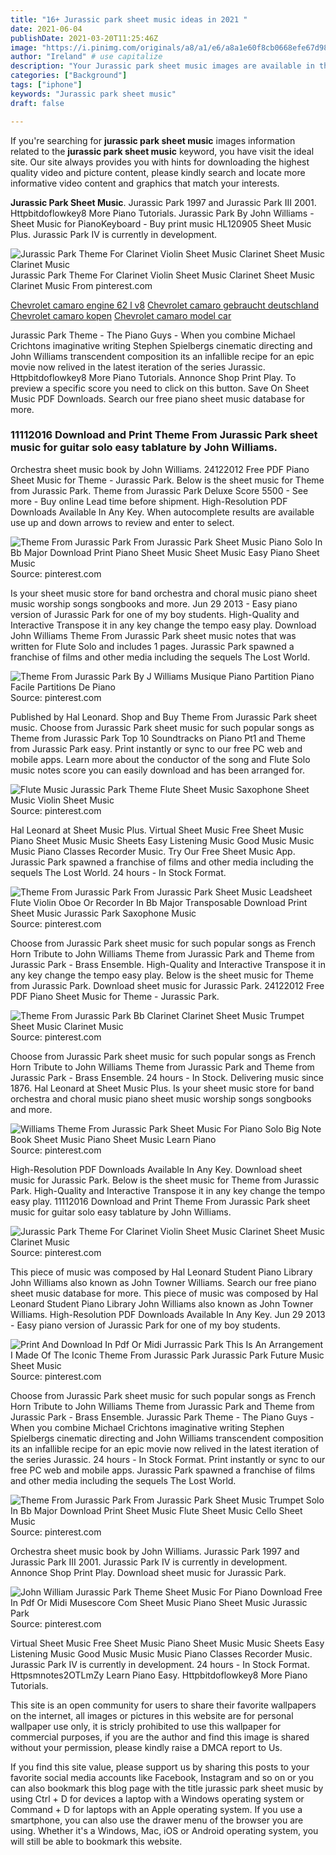 ```yaml
---
title: "16+ Jurassic park sheet music ideas in 2021 "
date: 2021-06-04
publishDate: 2021-03-20T11:25:46Z
image: "https://i.pinimg.com/originals/a8/a1/e6/a8a1e60f8cb0668efe67d9895142859d.png"
author: "Ireland" # use capitalize
description: "Your Jurassic park sheet music images are available in this site. Jurassic park sheet music are a topic that is being searched for and liked by netizens now. You can Download the Jurassic park sheet music files here. Get all free photos and vectors."
categories: ["Background"]
tags: ["iphone"]
keywords: "Jurassic park sheet music"
draft: false

---
```


If you're searching for **jurassic park sheet music** images information related to the **jurassic park sheet music** keyword, you have visit the ideal  site.  Our site always  provides you with  hints  for downloading  the highest  quality video and picture  content, please kindly search and locate more informative video content and graphics  that match your interests.

**Jurassic Park Sheet Music**. Jurassic Park 1997 and Jurassic Park III 2001. Httpbitdoflowkey8 More Piano Tutorials. Jurassic Park By John Williams - Sheet Music for PianoKeyboard - Buy print music HL120905 Sheet Music Plus. Jurassic Park IV is currently in development.

![Jurassic Park Theme For Clarinet Violin Sheet Music Clarinet Sheet Music Clarinet Music](https://i.pinimg.com/originals/98/65/70/986570c83bcdf0ec7c28ad5e25c923db.jpg "Jurassic Park Theme For Clarinet Violin Sheet Music Clarinet Sheet Music Clarinet Music")
Jurassic Park Theme For Clarinet Violin Sheet Music Clarinet Sheet Music Clarinet Music From pinterest.com

[Chevrolet camaro engine 62 l v8](/chevrolet-camaro-engine-62-l-v8/)
[Chevrolet camaro gebraucht deutschland](/chevrolet-camaro-gebraucht-deutschland/)
[Chevrolet camaro kopen](/chevrolet-camaro-kopen/)
[Chevrolet camaro model car](/chevrolet-camaro-model-car/)

Jurassic Park Theme - The Piano Guys - When you combine Michael Crichtons imaginative writing Stephen Spielbergs cinematic directing and John Williams transcendent composition its an infallible recipe for an epic movie now relived in the latest iteration of the series Jurassic. Httpbitdoflowkey8 More Piano Tutorials. Annonce Shop Print Play. To preview a specific score you need to click on this button. Save On Sheet Music PDF Downloads. Search our free piano sheet music database for more.

### 11112016 Download and Print Theme From Jurassic Park sheet music for guitar solo easy tablature by John Williams.

Orchestra sheet music book by John Williams. 24122012 Free PDF Piano Sheet Music for Theme - Jurassic Park. Below is the sheet music for Theme from Jurassic Park. Theme from Jurassic Park Deluxe Score 5500 - See more - Buy online Lead time before shipment. High-Resolution PDF Downloads Available In Any Key. When autocomplete results are available use up and down arrows to review and enter to select.


![Theme From Jurassic Park From Jurassic Park Sheet Music Piano Solo In Bb Major Download Print Piano Sheet Music Sheet Music Easy Piano Sheet Music](https://i.pinimg.com/originals/ca/05/7c/ca057c0d80c90d95d2e0fc06bcfe2af3.gif "Theme From Jurassic Park From Jurassic Park Sheet Music Piano Solo In Bb Major Download Print Piano Sheet Music Sheet Music Easy Piano Sheet Music")
Source: pinterest.com

Is your sheet music store for band orchestra and choral music piano sheet music worship songs songbooks and more. Jun 29 2013 - Easy piano version of Jurassic Park for one of my boy students. High-Quality and Interactive Transpose it in any key change the tempo easy play. Download John Williams Theme From Jurassic Park sheet music notes that was written for Flute Solo and includes 1 pages. Jurassic Park spawned a franchise of films and other media including the sequels The Lost World.

![Theme From Jurassic Park By J Williams Musique Piano Partition Piano Facile Partitions De Piano](https://i.pinimg.com/originals/cd/ab/7b/cdab7bd2b09b4c5278aa7c4db7d4117f.jpg "Theme From Jurassic Park By J Williams Musique Piano Partition Piano Facile Partitions De Piano")
Source: pinterest.com

Published by Hal Leonard. Shop and Buy Theme From Jurassic Park sheet music. Choose from Jurassic Park sheet music for such popular songs as Theme from Jurassic Park Top 10 Soundtracks on Piano Pt1 and Theme from Jurassic Park easy. Print instantly or sync to our free PC web and mobile apps. Learn more about the conductor of the song and Flute Solo music notes score you can easily download and has been arranged for.

![Flute Music Jurassic Park Theme Flute Sheet Music Saxophone Sheet Music Violin Sheet Music](https://i.pinimg.com/originals/b4/3b/e9/b43be93c2a32a8106aa12b7dd9b8fd7d.png "Flute Music Jurassic Park Theme Flute Sheet Music Saxophone Sheet Music Violin Sheet Music")
Source: pinterest.com

Hal Leonard at Sheet Music Plus. Virtual Sheet Music Free Sheet Music Piano Sheet Music Music Sheets Easy Listening Music Good Music Music Music Piano Classes Recorder Music. Try Our Free Sheet Music App. Jurassic Park spawned a franchise of films and other media including the sequels The Lost World. 24 hours - In Stock Format.

![Theme From Jurassic Park From Jurassic Park Sheet Music Leadsheet Flute Violin Oboe Or Recorder In Bb Major Transposable Download Print Sheet Music Jurassic Park Saxophone Music](https://i.pinimg.com/originals/97/5c/cf/975ccf094a3fa71dcd168586981a6221.gif "Theme From Jurassic Park From Jurassic Park Sheet Music Leadsheet Flute Violin Oboe Or Recorder In Bb Major Transposable Download Print Sheet Music Jurassic Park Saxophone Music")
Source: pinterest.com

Choose from Jurassic Park sheet music for such popular songs as French Horn Tribute to John Williams Theme from Jurassic Park and Theme from Jurassic Park - Brass Ensemble. High-Quality and Interactive Transpose it in any key change the tempo easy play. Below is the sheet music for Theme from Jurassic Park. Download sheet music for Jurassic Park. 24122012 Free PDF Piano Sheet Music for Theme - Jurassic Park.

![Theme From Jurassic Park Bb Clarinet Clarinet Sheet Music Trumpet Sheet Music Clarinet Music](https://i.pinimg.com/originals/0c/f1/59/0cf15912eb5a5b326398078552e22292.jpg "Theme From Jurassic Park Bb Clarinet Clarinet Sheet Music Trumpet Sheet Music Clarinet Music")
Source: pinterest.com

Choose from Jurassic Park sheet music for such popular songs as French Horn Tribute to John Williams Theme from Jurassic Park and Theme from Jurassic Park - Brass Ensemble. 24 hours - In Stock. Delivering music since 1876. Hal Leonard at Sheet Music Plus. Is your sheet music store for band orchestra and choral music piano sheet music worship songs songbooks and more.

![Williams Theme From Jurassic Park Sheet Music For Piano Solo Big Note Book Sheet Music Piano Sheet Music Learn Piano](https://i.pinimg.com/originals/ef/50/e3/ef50e36158a945a1f4de9e8b73000852.png "Williams Theme From Jurassic Park Sheet Music For Piano Solo Big Note Book Sheet Music Piano Sheet Music Learn Piano")
Source: pinterest.com

High-Resolution PDF Downloads Available In Any Key. Download sheet music for Jurassic Park. Below is the sheet music for Theme from Jurassic Park. High-Quality and Interactive Transpose it in any key change the tempo easy play. 11112016 Download and Print Theme From Jurassic Park sheet music for guitar solo easy tablature by John Williams.

![Jurassic Park Theme For Clarinet Violin Sheet Music Clarinet Sheet Music Clarinet Music](https://i.pinimg.com/originals/98/65/70/986570c83bcdf0ec7c28ad5e25c923db.jpg "Jurassic Park Theme For Clarinet Violin Sheet Music Clarinet Sheet Music Clarinet Music")
Source: pinterest.com

This piece of music was composed by Hal Leonard Student Piano Library John Williams also known as John Towner Williams. Search our free piano sheet music database for more. This piece of music was composed by Hal Leonard Student Piano Library John Williams also known as John Towner Williams. High-Resolution PDF Downloads Available In Any Key. Jun 29 2013 - Easy piano version of Jurassic Park for one of my boy students.

![Print And Download In Pdf Or Midi Jurrassic Park This Is An Arrangement I Made Of The Iconic Theme From Jurassic Park Jurassic Park Future Music Sheet Music](https://i.pinimg.com/originals/f9/fa/b2/f9fab2df406f475affec9bc2286e780e.jpg "Print And Download In Pdf Or Midi Jurrassic Park This Is An Arrangement I Made Of The Iconic Theme From Jurassic Park Jurassic Park Future Music Sheet Music")
Source: pinterest.com

Choose from Jurassic Park sheet music for such popular songs as French Horn Tribute to John Williams Theme from Jurassic Park and Theme from Jurassic Park - Brass Ensemble. Jurassic Park Theme - The Piano Guys - When you combine Michael Crichtons imaginative writing Stephen Spielbergs cinematic directing and John Williams transcendent composition its an infallible recipe for an epic movie now relived in the latest iteration of the series Jurassic. 24 hours - In Stock Format. Print instantly or sync to our free PC web and mobile apps. Jurassic Park spawned a franchise of films and other media including the sequels The Lost World.

![Theme From Jurassic Park From Jurassic Park Sheet Music Trumpet Solo In Bb Major Download Print Sheet Music Flute Sheet Music Cello Sheet Music](https://i.pinimg.com/originals/bb/f6/4e/bbf64e17a027cb9140d27af936db4f13.gif "Theme From Jurassic Park From Jurassic Park Sheet Music Trumpet Solo In Bb Major Download Print Sheet Music Flute Sheet Music Cello Sheet Music")
Source: pinterest.com

Orchestra sheet music book by John Williams. Jurassic Park 1997 and Jurassic Park III 2001. Jurassic Park IV is currently in development. Annonce Shop Print Play. Download sheet music for Jurassic Park.

![John William Jurassic Park Theme Sheet Music For Piano Download Free In Pdf Or Midi Musescore Com Sheet Music Piano Sheet Music Jurassic Park](https://i.pinimg.com/originals/a8/a1/e6/a8a1e60f8cb0668efe67d9895142859d.png "John William Jurassic Park Theme Sheet Music For Piano Download Free In Pdf Or Midi Musescore Com Sheet Music Piano Sheet Music Jurassic Park")
Source: pinterest.com

Virtual Sheet Music Free Sheet Music Piano Sheet Music Music Sheets Easy Listening Music Good Music Music Music Piano Classes Recorder Music. Jurassic Park IV is currently in development. 24 hours - In Stock Format. Httpsmnotes2OTLmZy Learn Piano Easy. Httpbitdoflowkey8 More Piano Tutorials.

This site is an open community for users to share their favorite wallpapers on the internet, all images or pictures in this website are for personal wallpaper use only, it is stricly prohibited to use this wallpaper for commercial purposes, if you are the author and find this image is shared without your permission, please kindly raise a DMCA report to Us.

If you find this site value, please support us by sharing this posts to your favorite social media accounts like Facebook, Instagram and so on or you can also bookmark this blog page with the title jurassic park sheet music by using Ctrl + D for devices a laptop with a Windows operating system or Command + D for laptops with an Apple operating system. If you use a smartphone, you can also use the drawer menu of the browser you are using. Whether it's a Windows, Mac, iOS or Android operating system, you will still be able to bookmark this website.
